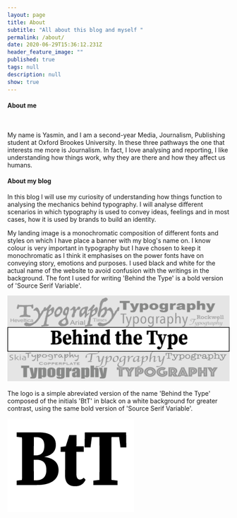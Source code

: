 ```yaml
---
layout: page
title: About
subtitle: "All about this blog and myself "
permalink: /about/
date: 2020-06-29T15:36:12.231Z
header_feature_image: ""
published: true
tags: null
description: null
show: true
---
```

#### About me

![]()

My name is Yasmin, and I am a second-year Media, Journalism, Publishing student at Oxford Brookes University. In these three pathways the one that interests me more is Journalism. In fact, I love analysing and reporting, I like understanding how things work, why they are there and how they affect us humans. 

#### About my blog

In this blog I will use my curiosity of understanding how things function to analysing the mechanics behind typography. I will analyse different scenarios in which typography is used to convey ideas, feelings and in most cases, how it is used by brands to build an identity. 

My landing image is a monochromatic composition of different fonts and styles on which I have place a banner with my blog's name on. I know colour is very important in typography but I have chosen to keep it monochromatic as I think it emphasises on the power fonts have on conveying story, emotions and purposes. I used black and white for the actual name of the website to avoid confusion with the writings in the background. The font I used for writing 'Behind the Type' is a bold version of 'Source Serif Variable'. 

![](../uploads/banner2.0.png)

The logo is a simple abreviated version of the name 'Behind the Type' composed of the initials 'BtT' in black on a white background for greater contrast, using the same bold version of 'Source Serif Variable'.

![](../uploads/btt2.png)